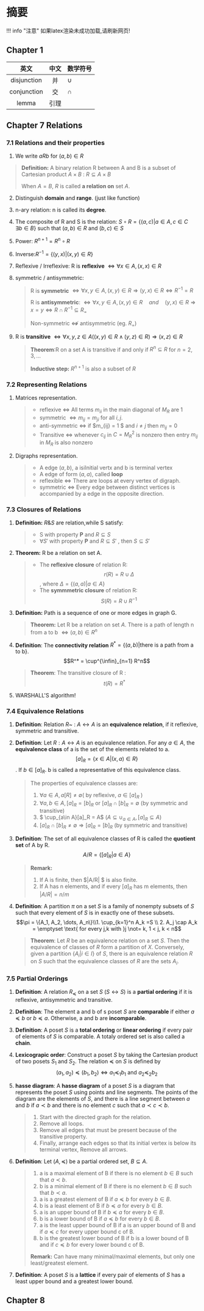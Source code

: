 # 摘要
<!-- prettier-ignore-start -->
!!! info "注意"
    如果latex渲染未成功加载,请刷新网页!
<!-- prettier-ignore-end -->
## Chapter 1
|英文|中文|数学符号|
|:--:|:--:|----|
|disjunction|并|$\cup$|
| conjunction | 交 | $\cap$ |
| lemma | 引理 |  |









## Chapter 7 Relations

### 7.1 Relations and their properties

1. We write  $aRb$  for $(a,b) \in R$

> **Definition:** A binary relation R between A and B is a subset of Cartesian product $A \times B$ : $R \subseteq A \times B$
>
> When $A=B$, $R$ is called **a relation on** set $A$.

2. Distinguish **domain** and **range**. (just like function)

3. n-ary relation: n is called its **degree**.

4. The composite of R and S is the relation: $S \circ R = \{(a,c)|a \in A, c \in C \quad \exists b \in B\}$ such that  $(a,b)\in R$ and $(b,c)\in S$

5. Power: $R^{n+1} = R^n \circ R$

6. Inverse:$R^{-1} = \{(y,x)|(x,y) \in R\}$

7. Reflexive / Irreflexive: R is **reflexive** $\Leftrightarrow \forall x \in A, (x,x) \in R$ 

8. symmetric / antisymmetric: 

   > R is **symmetric** $\Leftrightarrow \forall x, y \in A, (x,y)\in R \Rightarrow (y,x)\in R \Leftrightarrow R^{-1} = R$
   >
   > R is **antisymmetric**: $\Leftrightarrow \forall x, y \in A, (x,y)\in R \quad and \quad (y,x)\in R \Rightarrow x = y \Leftrightarrow R \cap R^{-1} \subseteq R_=$
   >
   > Non-symmetric $\not\Leftrightarrow$ antisymmetric (eg. $R_=$)

9. R is **transitive** $\Leftrightarrow \forall x, y, z \in A((x,y)\in R \wedge(y,z) \in R) \Rightarrow (x,z)\in R$

   > **Theorem**:R on a set A is transitive if and only if $R^n \subseteq R$ for $n = 2, 3, \dots$
   >
   > **Inductive step:** $R^{n+1}$ is also a subset of $R$



### 7.2 Representing Relations

1. Matrices representation.

   > - reflexive $\Leftrightarrow$ All terms $m_{ii}$ in the main diagonal of $M_R$ are 1
   > - symmetric $\Leftrightarrow m_{ij} = m_{ji}$ for all $i,j$.
   > - anti-symmetric $\Leftrightarrow$ if $m_{ij} = 1 $ and $i\not= j$ then $m_{ij} = 0$
   > - Transitive $\Leftrightarrow$  whenever $c_{ij}$ in $C=M_R^2$ is nonzero then entry $m_{ij}$ in $M_R$ is also nonzero

2. Digraphs representation.

   > - A edge $(a,b)$, a isiInitial vertx and b is terminal vertex
   > - A edge of form $(a,a)$, called **loop**
   > - reflexible $\Leftrightarrow$ There are loops at every vertex of digraph.
   > - symmetric $\Leftrightarrow$ Every edge between distinct vertices is accompanied by a edge in the opposite direction.



### 7.3 Closures of Relations

1. **Definition:** $R \& S$ are relation,while S satisfy:

   > - S with property **P** and $R \subseteq S$
   > - $\forall S'$ with property **P** and $R \subseteq S'$ , then $S \subseteq S'$

2. **Theorem:** R be a relation on set A.

   > - The **reflexive closure** of relation R: $$r(R) =R \cup \Delta$$, where $\Delta = \{(a,a)|a \in A\}$
   > - The **symmmetric closure** of relation R: $$S(R) = R \cup R^{-1}$$

3. **Definition:** Path is a sequence of one or more edges in graph G.

   > **Theorem:**  Let R be a relation on set $A$. There is a path of length n from a to b $\Leftrightarrow (a,b) \in R^n$

4. **Definition**: The **connectivity relation** $R^* = \{(a,b)|\text{there is a path from a to b}\}$. $$R^* = \cup^{\infin}_{n=1} R^n$$

   > **Theorem**: The transitive closure of R :$$t(R) = R^*$$

5. WARSHALL'S algorithm!



### 7.4 Equivalence Relations

1. **Definition**: Relation $R$~ : $A \leftrightarrow A$ is an **equivalence relation**, if it reflexive, symmetric and transitive.
   
2. **Definition**: Let $R: A \leftrightarrow A$ is an equivalence relation. For any $a \in A$, the **equivalence class** of a is the set of the elements related to a. $$ [a]_R = \{x\in A|(x,a) \in R\}$$ . If $b\in [a]_R$. b is called a representative of this equivalence class.
   > The properties of equivalence classes are:
   > 1. $\forall a \in A, a[R] \not ={\emptyset}$( by reflexive, $a \in [a]_R$ )
   > 2. $\forall a,b \in A, [a]_R = [b]_R$ or $[a]_R \cap [b]_R = \emptyset$ (by symmetric and transitive) 
   > 3. $ \cup_{a\in A}[a]_R = A$ ($A \subseteq \cup_{a\in A}, [a]_R \subseteq A$)
   > 4. $[a]_R \cap [b]_R \not = \emptyset \Rightarrow [a]_R = [b]_R$ (by symmetric and transitive)

3. **Definition**: The set of all equivalence classes of R is called the **quotient set** of A by R. $$A/R = \{[a]_R|a \in A\}$$
   > **Remark:**
   > 1. If A is finite, then $|A/R| $ is also finite.
   > 2. If A has n elements, and if every $[a]_R$ has m elements, then $|A/R| = n/m$

4. **Definition**: A partition $\pi$ on a set $S$ is a family of nonempty subsets of $S$ such that every element of $S$ is in exactly one of these subsets. $$\pi = \{A_1, A_2, \dots, A_n\}\\1. \cup_{k=1}^n A_k =S \\ 2. A_j \cap A_k = \emptyset \text{ for every j,k with }j \not= k, 1 < j, k < n$$
   > **Theorem**: Let $R$ be an equivalence relation on a set $S$. Then the equivalence of classes of $R$ form a partition of $X$. Conversely, given a partition $\{A_i|i \in I\}$ of $S$, there is an equivalence relation $R$ on $S$ such that the equivalence classes of $R$ are the sets $A_i$.

### 7.5 Partial Orderings
1. **Definition**: A relation $R_{\preceq}$ on a set $S$ ($S \leftrightarrow S$) is a **partial ordering** if it is reflexive, antisymmetric and transitive.

2. **Definition**: The element a and b of s poset $S$ are **comparable** if either $a \preceq b$ or $b \preceq a$. Otherwise, a and b are **incomparable**.
3. **Definition**: A poset $S$ is a **total ordering** or **linear ordering** if every pair of elements of $S$ is comparable. A totaly ordered set is also called a **chain**.
4. **Lexicograpic order**: Construct a poset $S$ by taking the Cartesian product of two posets $S_1$ and $S_2$. The relation $\preceq$ on $S$ is defined by $$(a_1, a_2) \preceq (b_1, b_2) \Leftrightarrow a_1 \preceq_1 b_1 \text{ and } a_2 \preceq_2 b_2$$
5. **hasse diagram**: A **hasse diagram** of a poset $S$ is a diagram that represents the poset $S$ using points and line segments. The points of the diagram are the elements of $S$, and there is a line segment between $a$ and $b$ if $a \prec b$ and there is no element $c$ such that $a \prec c \prec b$.
   > 1. Start with the directed graph for the relation.
   > 2. Remove all loops.
   > 3. Remove all edges that must be present because of the transitive property.
   > 4. Finally, arrange each edges so that its initial vertex is below its terminal vertex, Remove all arrows.

6. **Definition**: Let $(A, \preceq)$ be a partial ordered set, $B\subseteq A$.
   > 1. a is a maximal element of B if there is no element $b \in B$ such that $a \prec b$.
   > 2. b is a minimal element of B if there is no element $b \in B$ such that $b \prec a$.
   > 3. a is a greatest element of B if $a \preceq b$ for every $b \in B$.
   > 4. b is a least element of B if $b \preceq a$ for every $b \in B$. 
   > 5. a is an upper bound of B if $b \preceq a$ for every $b \in B$.
   > 6. b is a lower bound of B if $a \preceq b$ for every $b \in B$.
   > 7. a is the least upper bound of B if a is an upper bound of B and if $a \preceq c$ for every upper bound c of B.
   > 8. b is the greatest lower bound of B if b is a lower bound of B and if $c \preceq b$ for every lower bound c of B.
   >
   > **Remark:**
   > Can have many minimal/maximal elements, but only one least/greatest element.

7. **Definition**: A poset $S$ is a **lattice** if every pair of elements of $S$ has a least upper bound and a greatest lower bound.
   





## Chapter 8

